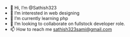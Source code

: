 - 👋 Hi, I’m @Sathish323
- 👀 I’m interested in web designing
- 🌱 I’m currently learning php
- 💞️ I’m looking to collaborate on fullstock developer role.
- 📫 How to reach me sathish323sami@gmail.com

<!---
Sathish323/Sathish323 is a ✨ special ✨ repository because its `README.md` (this file) appears on your GitHub profile.
You can click the Preview link to take a look at your changes.
--->
